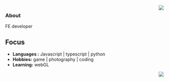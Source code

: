 <img align='right' src="https://github-readme-stats.vercel.app/api?username=Orainsink&show_icons=true">

### About 

FE developer
## Focus
-  **Languages :** Javascript | typescript | python
-  **Hobbies:** game | photography | coding
-  **Learning:** webGL

<img align='right' src="https://github-readme-stats.vercel.app/api/top-langs/?username=Orainsink&layout=compact" >